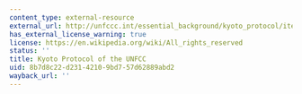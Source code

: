 ```yaml
---
content_type: external-resource
external_url: http://unfccc.int/essential_background/kyoto_protocol/items/1678.php
has_external_license_warning: true
license: https://en.wikipedia.org/wiki/All_rights_reserved
status: ''
title: Kyoto Protocol of the UNFCC
uid: 8b7d8c22-d231-4210-9bd7-57d62889abd2
wayback_url: ''
---
```

